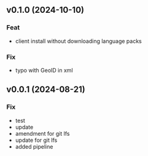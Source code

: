 ## v0.1.0 (2024-10-10)

### Feat

- client install without downloading language packs

### Fix

- typo with GeoID in xml

## v0.0.1 (2024-08-21)

### Fix

- test
- update
- amendment for git lfs
- update for git lfs
- added pipeline
